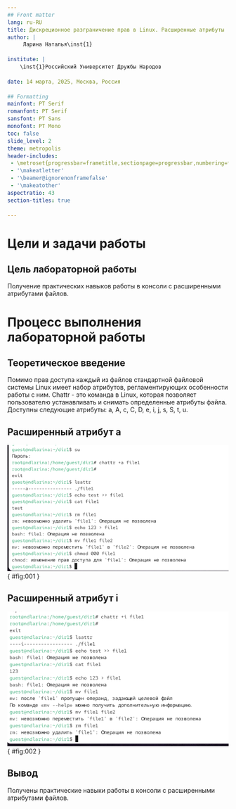 ```yaml
---
## Front matter
lang: ru-RU
title: Дискреционное разграничение прав в Linux. Расширенные атрибуты
author: |
	 Ларина Наталья\inst{1}

institute: |
	\inst{1}Российский Университет Дружбы Народов

date: 14 марта, 2025, Москва, Россия

## Formatting
mainfont: PT Serif
romanfont: PT Serif
sansfont: PT Sans
monofont: PT Mono
toc: false
slide_level: 2
theme: metropolis
header-includes: 
 - \metroset{progressbar=frametitle,sectionpage=progressbar,numbering=fraction}
 - '\makeatletter'
 - '\beamer@ignorenonframefalse'
 - '\makeatother'
aspectratio: 43
section-titles: true

---
```


# Цели и задачи работы

## Цель лабораторной работы

Получение практических навыков работы в консоли с расширенными атрибутами файлов.

# Процесс выполнения лабораторной работы

## Теоретическое введение 

Помимо прав доступа каждый из файлов стандартной файловой системы Linux имеет набор атрибутов, регламентирующих особенности работы с ним. Chattr - это команда в Linux, 
которая позволяет пользователю устанавливать и снимать определенные атрибуты файла. Доступны следующие атрибуты: a, A, c, C, D, e, i, j, s, S, t, u.

## Расширенный атрибут а

![атрибут -a](image/02.png){ #fig:001 }

## Расширенный атрибут i

![атрибут -i](image/04.png){ #fig:002 }

## Вывод

Получены практические навыки работы в консоли с расширенными атрибутами файлов. 
